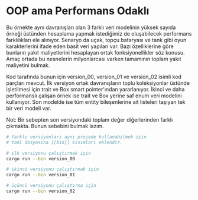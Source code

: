 # OOP ama Performans Odaklı

Bu örnekte aynı davranışları olan 3 farklı veri modelinin yüksek sayıda örneği üstünden hesaplama yapmak istediğimiz de oluşabilecek performans farklılıkları ele alınıyor. Senaryo da uçak, topçu bataryası ve tank gibi oyun karakterlerini ifade eden basit veri yapıları var. Bazı özelliklerine göre bunların yakıt maliyetlerini hesaplayan ortak fonksiyonellikler söz konusu. Amaç ortada bu nesnelerin milyonlarcası varken tamamının toplam yakıt maliyetini bulmak.

Kod tarafında bunun için version_00, version_01 ve version_02 isimli kod parçları mevcut. İlk versiyon ortak davranışların toplu koleksiyonlar üstünde işletilmesi için trait ve Box smart pointer'ından yararlanıyor. İkinci ve daha performanslı çalışan örnek ise trait ve Box yerine saf enum veri modelini kullanıyor. Son modelde ise tüm entity bileşenlerine ait listeleri taşıyan tek bir veri modeli var.

Not: Bir sebepten son versiyondaki toplam değer diğerlerinden farklı çıkmakta. Bunun sebebini bulmak lazım.

```bash
# farklı versiyonları aynı projede kullanabilmek için
# toml dosyasına [[bin]] kısımları eklendir.

# ilk versiyonu çalıştırmak için
cargo run --bin version_00

# ikinci versiyonu çalıştırmak için
cargo run --bin version_01

# üçüncü versiyonu çalıştırma için
cargo run --bin version_02
```